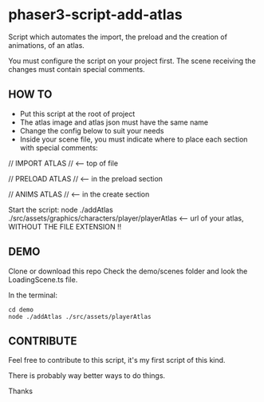 # phaser3-script-add-atlas
Script which automates the import, the preload and the creation of animations, of an atlas. 

You must configure the script on your project first.
The scene receiving the changes must contain special comments.

## HOW TO
  - Put this script at the root of project
  - The atlas image and atlas json must have the same name
  - Change the config below to suit your needs
  - Inside your scene file, you must indicate where to place each section with special comments:

  // IMPORT ATLAS //      <-- top of file

  // PRELOAD ATLAS //     <-- in the preload section
  
  // ANIMS ATLAS //       <-- in the create section
  
  Start the script:
  node ./addAtlas ./src/assets/graphics/characters/player/playerAtlas <-- url of your atlas, WITHOUT THE FILE EXTENSION !!

## DEMO
Clone or download this repo
Check the demo/scenes folder and look the LoadingScene.ts file.

In the terminal:
```
cd demo
node ./addAtlas ./src/assets/playerAtlas
```

## CONTRIBUTE

Feel free to contribute to this script, it's my first script of this kind.

There is probably way better ways to do things.

Thanks